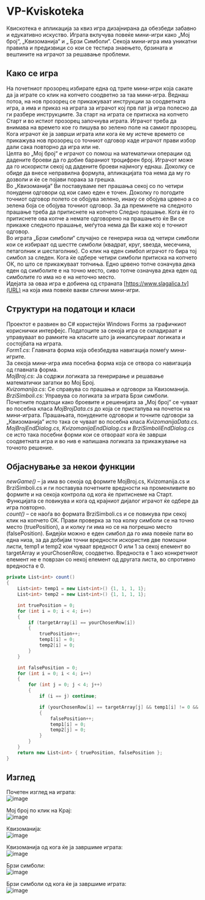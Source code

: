 # VP-Kviskoteka

Квискотека е апликација за квиз игра дизајнирана да обезбеди забавно и едукативно искуство. Играта вклучува повеќе мини-игри како „Мој број“, „Квизоманија“ и „ Брзи Симболи“. Секоја мини-игра има уникатни правила и предизвици со кои се тестира знаењето, брзината и вештините на играчот за решавање проблеми.  

## Како се игра  
На почетниот прозорец избирате една од трите мини-игри која сакате да ја играте со клик на копчето соодветно за таа мини-игра. Веднаш потоа, на нов прозорец се прикажуваат инструкции за соодветната игра, а има и приказ на играта за играчот кој прв пат ја игра полесно да ги разбере инструкциите. За старт на играта се притиска на копчето Старт и во истиот прозорец започнува играта. Играчот треба да внимава на времето кое го пишува во зелено поле на самиот прозорец. Кога играчот ќе ја заврши играта или кога ќе му истече времето се прикажува нов прозорец со точниот одговор каде играчот прави избор дали сака повторно да игра или не.  
Целта во „Мој број“ е играчот со помош на математички операции од дадените броеви да го добие бараниот троцифрен број. Играчот може да го искористи секој од дадените броеви најмногу еднаш. Доколку се обиде да внесе неправилна формула, апликацијата тоа нема да му го дозволи и ќе се појави порака за грешка.  
Во „Квизоманија“ Ви поставуваме пет прашања секој со по четири понудени одговори од кои само еден е точен. Доколку го погодите точниот одговор полето се обојува зелено, инаку се обојува црвено а со зелена боја се обојува точниот одговор. За да преминете на следното прашање треба да притиснете на копчето Следно прашање. Кога ќе го притиснете ова копче а немате одговорено на прашањето ќе Ви се прикаже следното прашање, меѓутоа нема да Ви каже кој е точниот одговор.  
Во играта „Брзи симболи“ случајно се генерира низа од четири симболи кои се избираат од шестте симболи (квадрат, круг, ѕвезда, месечина, петаголник и шестаголник). Со клик на еден симбол играчот го бира тој симбол за следен. Кога ќе одбере четири симболи притиска на копчето ОК, по што се прикажуваат топчиња. Едно црвено топче означува дека еден од симболите е на точно место, сиво топче означува дека еден од симболите го има но е на неточно место.  
Идејата за оваа игра е добиена од страната [https://www.slagalica.tv](URL) на која има повеќе вакви слични мини-игри. 
  

## Структури на податоци и класи  
Проектот е развиен во C# користејќи Windows Forms за графичкиот кориснички интерфејс. Податоците за секоја игра се складираат и управуваат во рамките на класите што ја инкапсулираат логиката и состојбата на играта.  
*Form1.cs*: Главната форма која обезбедува навигација помеѓу мини-игрите.  
За секоја мини-игра има посебна форма која се отвора со навигација од главната форма.   
*MojBroj.cs*: Ја содржи логиката за генерирање и решавање математички загатки во Мој Број.  
*Kvizomanija.cs*: Се справува со прашања и одговори за Квизоманија.  
*BrziSimboli.cs*: Управува со логиката за играта Брзи симболи.  
Почетните податоци како броевите и решенијата за „Мој број“ се чуваат во посебна класа *MojBrojData.cs* до која се пристапува на почеток на мини-играта. Прашањата, понудените одговори и точните одговори за „Квизоманија“ исто така се чуваат во посебна класа *KvizomanijaData.cs*.  
*MojBrojEndDialog.cs*, *KvizomanijaEndDialog.cs* и *BrziSimboliEndDialog.cs* се исто така посебни форми кои се отвораат кога ќе заврши соодветната игра и во нив е напишана логиката за прикажување на точното решение.  

## Објаснување за некои функции  
*newGame()* – ја има во секоја од формите MojBroj.cs,  Kvizomanija.cs и BrziSimboli.cs и ги поставува почетните вредности на променливите во формите и на секоја контрола од кога ќе притиснеме на Старт. Функцијата се повикува и кога од крајниот дијалог играчот ќе одбере да игра повторно.  
*count()* – се наоѓа во формата BrziSimboli.cs и се повикува при секој клик на копчето ОК. Прави проверка за тоа колку симболи се на точно место (truePosition), а и колку ги има но се на погрешно место (falsePosition). Бидејќи можно е еден симбол да го има повеќе пати во една низа, за да добијам точни вредности искористив две помошни листи, temp1 и temp2 кои чуваат вредност 0 или 1 за секој елемент во targetArray и yourChosenRow, соодветно. Вредноста е 1 ако конкретниот елемент не е поврзан со некој елемент од другата листа, во спротивно вредноста е 0.  
```csharp
private List<int> count()
{
    List<int> temp1 = new List<int>() {1, 1, 1, 1};
    List<int> temp2 = new List<int>() {1, 1, 1, 1};

    int truePosition = 0;
    for (int i = 0; i < 4; i++)
    {
        if (targetArray[i] == yourChosenRow[i])
        {
            truePosition++;
            temp1[i] = 0;
            temp2[i] = 0;
        }
    }

    int falsePosition = 0;
    for (int i = 0; i < 4; i++)
    {
        for (int j = 0; j < 4; j++)
        {
            if (i == j) continue;

            if (yourChosenRow[i] == targetArray[j] && temp1[i] != 0 && temp2[j] != 0)
            {
                falsePosition++;
                temp1[i] = 0;
                temp2[j] = 0;
            }
        }
    }
    return new List<int> { truePosition, falsePosition };
}
``` 

## Изглед  
Почетен изглед на играта:  
![image](images/start_appearance.png)  

Мој број по клик на Крај:  
![image](images/moj_broj.png)  

Квизоманија:  
![image](images/kvizomanija_start.png)  

Квизоманија од кога ќе ја завршиме играта:  
![image](images/kvizomanija_end.png)  

Брзи симболи:  
![image](images/brzi_simboli_start.png)  
 
Брзи симболи од кога ќе ја завршиме играта:  
![image](images/brzi_simboli_end.png)



